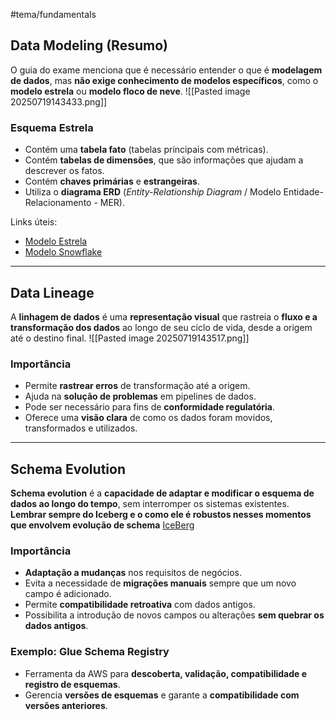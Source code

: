 #tema/fundamentals 
## Data Modeling (Resumo)

O guia do exame menciona que é necessário entender o que é **modelagem de dados**, mas **não exige conhecimento de modelos específicos**, como o **modelo estrela** ou **modelo floco de neve**.
![[Pasted image 20250719143433.png]]
### Esquema Estrela

- Contém uma **tabela fato** (tabelas principais com métricas).
- Contém **tabelas de dimensões**, que são informações que ajudam a descrever os fatos.
- Contém **chaves primárias** e **estrangeiras**.
- Utiliza o **diagrama ERD** (*Entity-Relationship Diagram* / Modelo Entidade-Relacionamento - MER).

Links úteis:
- [Modelo Estrela](https://www.engdeanalytics.com.br/chapters/08/03/esquema_estrela.html)
- [Modelo Snowflake](https://www.mindtek.com.br/2024/03/modelagem-de-dados-snowflake/)

---

## Data Lineage

A **linhagem de dados** é uma **representação visual** que rastreia o **fluxo e a transformação dos dados** ao longo de seu ciclo de vida, desde a origem até o destino final.
![[Pasted image 20250719143517.png]]
### Importância

- Permite **rastrear erros** de transformação até a origem.
- Ajuda na **solução de problemas** em pipelines de dados.
- Pode ser necessário para fins de **conformidade regulatória**.
- Oferece uma **visão clara** de como os dados foram movidos, transformados e utilizados.

---

## Schema Evolution

**Schema evolution** é a **capacidade de adaptar e modificar o esquema de dados ao longo do tempo**, sem interromper os sistemas existentes.
**Lembrar sempre do Iceberg e o como ele é robustos nesses momentos que envolvem evolução de schema**
[IceBerg](https://www.notion.so/ICEBERG-211cb6116377802892f6e7156ac0ed3a)

### Importância

- **Adaptação a mudanças** nos requisitos de negócios.
- Evita a necessidade de **migrações manuais** sempre que um novo campo é adicionado.
- Permite **compatibilidade retroativa** com dados antigos.
- Possibilita a introdução de novos campos ou alterações **sem quebrar os dados antigos**.

### Exemplo: Glue Schema Registry

- Ferramenta da AWS para **descoberta, validação, compatibilidade e registro de esquemas**.
- Gerencia **versões de esquemas** e garante a **compatibilidade com versões anteriores**.
